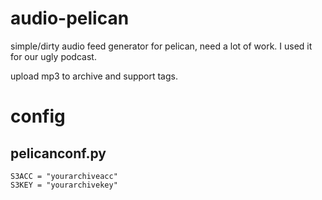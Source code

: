 # audio-pelican

simple/dirty audio feed generator for pelican, need a lot of work. I used it for our ugly podcast.

upload mp3 to archive and support tags.

# config
## pelicanconf.py
    S3ACC = "yourarchiveacc"
    S3KEY = "yourarchivekey"
  
